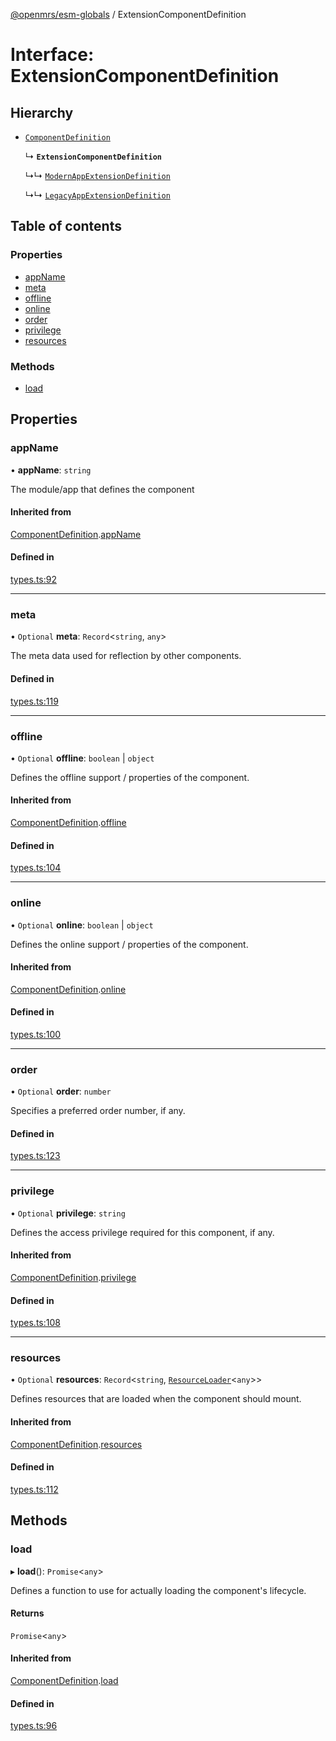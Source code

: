 [@openmrs/esm-globals](../API.md) / ExtensionComponentDefinition

# Interface: ExtensionComponentDefinition

## Hierarchy

- [`ComponentDefinition`](ComponentDefinition.md)

  ↳ **`ExtensionComponentDefinition`**

  ↳↳ [`ModernAppExtensionDefinition`](ModernAppExtensionDefinition.md)

  ↳↳ [`LegacyAppExtensionDefinition`](LegacyAppExtensionDefinition.md)

## Table of contents

### Properties

- [appName](ExtensionComponentDefinition.md#appname)
- [meta](ExtensionComponentDefinition.md#meta)
- [offline](ExtensionComponentDefinition.md#offline)
- [online](ExtensionComponentDefinition.md#online)
- [order](ExtensionComponentDefinition.md#order)
- [privilege](ExtensionComponentDefinition.md#privilege)
- [resources](ExtensionComponentDefinition.md#resources)

### Methods

- [load](ExtensionComponentDefinition.md#load)

## Properties

### appName

• **appName**: `string`

The module/app that defines the component

#### Inherited from

[ComponentDefinition](ComponentDefinition.md).[appName](ComponentDefinition.md#appname)

#### Defined in

[types.ts:92](https://github.com/openmrs/openmrs-esm-core/blob/master/packages/framework/esm-globals/src/types.ts#L92)

___

### meta

• `Optional` **meta**: `Record`<`string`, `any`\>

The meta data used for reflection by other components.

#### Defined in

[types.ts:119](https://github.com/openmrs/openmrs-esm-core/blob/master/packages/framework/esm-globals/src/types.ts#L119)

___

### offline

• `Optional` **offline**: `boolean` \| `object`

Defines the offline support / properties of the component.

#### Inherited from

[ComponentDefinition](ComponentDefinition.md).[offline](ComponentDefinition.md#offline)

#### Defined in

[types.ts:104](https://github.com/openmrs/openmrs-esm-core/blob/master/packages/framework/esm-globals/src/types.ts#L104)

___

### online

• `Optional` **online**: `boolean` \| `object`

Defines the online support / properties of the component.

#### Inherited from

[ComponentDefinition](ComponentDefinition.md).[online](ComponentDefinition.md#online)

#### Defined in

[types.ts:100](https://github.com/openmrs/openmrs-esm-core/blob/master/packages/framework/esm-globals/src/types.ts#L100)

___

### order

• `Optional` **order**: `number`

Specifies a preferred order number, if any.

#### Defined in

[types.ts:123](https://github.com/openmrs/openmrs-esm-core/blob/master/packages/framework/esm-globals/src/types.ts#L123)

___

### privilege

• `Optional` **privilege**: `string`

Defines the access privilege required for this component, if any.

#### Inherited from

[ComponentDefinition](ComponentDefinition.md).[privilege](ComponentDefinition.md#privilege)

#### Defined in

[types.ts:108](https://github.com/openmrs/openmrs-esm-core/blob/master/packages/framework/esm-globals/src/types.ts#L108)

___

### resources

• `Optional` **resources**: `Record`<`string`, [`ResourceLoader`](ResourceLoader.md)<`any`\>\>

Defines resources that are loaded when the component should mount.

#### Inherited from

[ComponentDefinition](ComponentDefinition.md).[resources](ComponentDefinition.md#resources)

#### Defined in

[types.ts:112](https://github.com/openmrs/openmrs-esm-core/blob/master/packages/framework/esm-globals/src/types.ts#L112)

## Methods

### load

▸ **load**(): `Promise`<`any`\>

Defines a function to use for actually loading the component's lifecycle.

#### Returns

`Promise`<`any`\>

#### Inherited from

[ComponentDefinition](ComponentDefinition.md).[load](ComponentDefinition.md#load)

#### Defined in

[types.ts:96](https://github.com/openmrs/openmrs-esm-core/blob/master/packages/framework/esm-globals/src/types.ts#L96)
